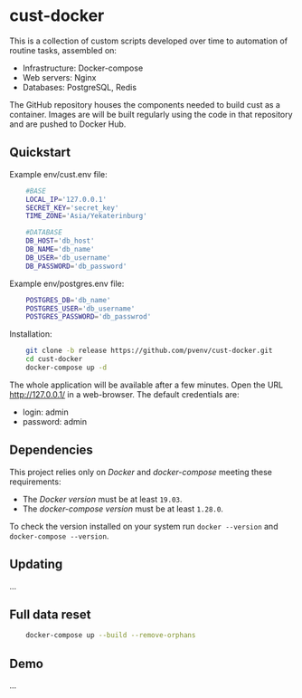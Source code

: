 # cust-docker

This is a collection of custom scripts developed over time to automation of routine tasks, assembled on:

* Infrastructure: Docker-compose
* Web servers: Nginx
* Databases: PostgreSQL, Redis

The GitHub repository houses the components needed to build cust as a container. Images are will be built regularly using the code in that repository and are pushed to Docker Hub.

## Quickstart

Example env/cust.env file:
```bash
    #BASE
    LOCAL_IP='127.0.0.1'
    SECRET_KEY='secret_key'
    TIME_ZONE='Asia/Yekaterinburg'

    #DATABASE
    DB_HOST='db_host'
    DB_NAME='db_name'
    DB_USER='db_username'
    DB_PASSWORD='db_password'
```

Example env/postgres.env file:
```bash
    POSTGRES_DB='db_name'
    POSTGRES_USER='db_username'
    POSTGRES_PASSWORD='db_passwrod'
```

Installation:
```bash
    git clone -b release https://github.com/pvenv/cust-docker.git
    cd cust-docker
    docker-compose up -d
```

The whole application will be available after a few minutes. Open the URL http://127.0.0.1/ in a web-browser.
The default credentials are:
* login: admin
* password: admin

## Dependencies

This project relies only on *Docker* and *docker-compose* meeting these requirements:

* The *Docker version* must be at least `19.03`.
* The *docker-compose version* must be at least `1.28.0`.

To check the version installed on your system run `docker --version` and `docker-compose --version`.

## Updating
...

## Full data reset
```bash
    docker-compose up --build --remove-orphans
```

## Demo
...
